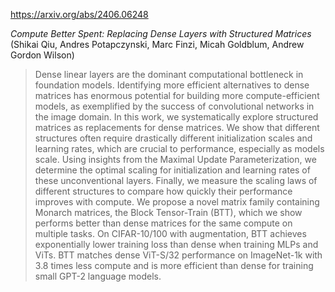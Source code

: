 https://arxiv.org/abs/2406.06248

*Compute Better Spent: Replacing Dense Layers with Structured Matrices* (Shikai Qiu, Andres Potapczynski, Marc Finzi, Micah Goldblum, Andrew Gordon Wilson)

> Dense linear layers are the dominant computational bottleneck in foundation models. Identifying more efficient alternatives to dense matrices has enormous potential for building more compute-efficient models, as exemplified by the success of convolutional networks in the image domain. In this work, we systematically explore structured matrices as replacements for dense matrices. We show that different structures often require drastically different initialization scales and learning rates, which are crucial to performance, especially as models scale. Using insights from the Maximal Update Parameterization, we determine the optimal scaling for initialization and learning rates of these unconventional layers. Finally, we measure the scaling laws of different structures to compare how quickly their performance improves with compute. We propose a novel matrix family containing Monarch matrices, the Block Tensor-Train (BTT), which we show performs better than dense matrices for the same compute on multiple tasks. On CIFAR-10/100 with augmentation, BTT achieves exponentially lower training loss than dense when training MLPs and ViTs. BTT matches dense ViT-S/32 performance on ImageNet-1k with 3.8 times less compute and is more efficient than dense for training small GPT-2 language models.

